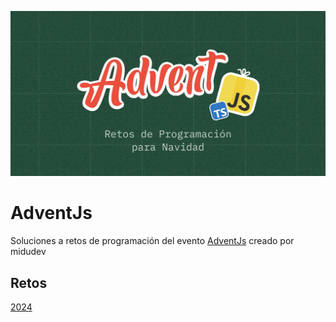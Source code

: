 ![adventjs](./2024/adventjs2024.jpg)

# AdventJs

Soluciones a retos de programación del evento [AdventJs](https://adventjs.dev/es) creado por midudev

## Retos

[2024]()

